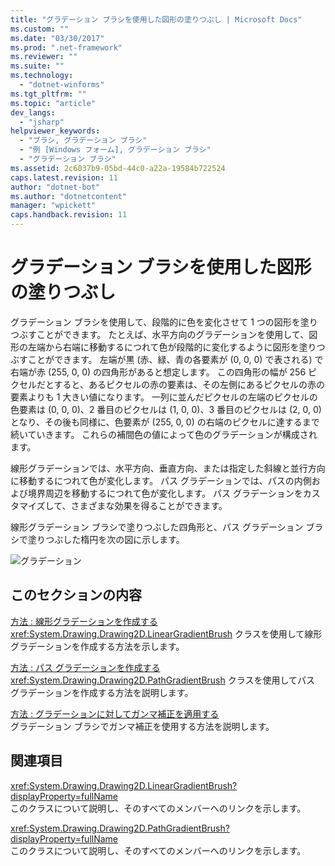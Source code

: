 ```yaml
---
title: "グラデーション ブラシを使用した図形の塗りつぶし | Microsoft Docs"
ms.custom: ""
ms.date: "03/30/2017"
ms.prod: ".net-framework"
ms.reviewer: ""
ms.suite: ""
ms.technology: 
  - "dotnet-winforms"
ms.tgt_pltfrm: ""
ms.topic: "article"
dev_langs: 
  - "jsharp"
helpviewer_keywords: 
  - "ブラシ, グラデーション ブラシ"
  - "例 [Windows フォーム], グラデーション ブラシ"
  - "グラデーション ブラシ"
ms.assetid: 2c6037b9-05bd-44c0-a22a-19584b722524
caps.latest.revision: 11
author: "dotnet-bot"
ms.author: "dotnetcontent"
manager: "wpickett"
caps.handback.revision: 11
---
```

# グラデーション ブラシを使用した図形の塗りつぶし
グラデーション ブラシを使用して、段階的に色を変化させて 1 つの図形を塗りつぶすことができます。  たとえば、水平方向のグラデーションを使用して、図形の左端から右端に移動するにつれて色が段階的に変化するように図形を塗りつぶすことができます。  左端が黒 \(赤、緑、青の各要素が \(0, 0, 0\) で表される\) で右端が赤 \(255, 0, 0\) の四角形があると想定します。  この四角形の幅が 256 ピクセルだとすると、あるピクセルの赤の要素は、その左側にあるピクセルの赤の要素よりも 1 大きい値になります。  一列に並んだピクセルの左端のピクセルの色要素は \(0, 0, 0\)、2 番目のピクセルは \(1, 0, 0\)、3 番目のピクセルは \(2, 0, 0\) となり、その後も同様に、色要素が \(255, 0, 0\) の右端のピクセルに達するまで続いていきます。  これらの補間色の値によって色のグラデーションが構成されます。  
  
 線形グラデーションでは、水平方向、垂直方向、または指定した斜線と並行方向に移動するにつれて色が変化します。  パス グラデーションでは、パスの内側および境界周辺を移動するにつれて色が変化します。  パス グラデーションをカスタマイズして、さまざまな効果を得ることができます。  
  
 線形グラデーション ブラシで塗りつぶした四角形と、パス グラデーション ブラシで塗りつぶした楕円を次の図に示します。  
  
 ![グラデーション](../../../../docs/framework/winforms/advanced/media/gradient2.png "gradient2")  
  
## このセクションの内容  
 [方法 : 線形グラデーションを作成する](../../../../docs/framework/winforms/advanced/how-to-create-a-linear-gradient.md)  
 <xref:System.Drawing.Drawing2D.LinearGradientBrush> クラスを使用して線形グラデーションを作成する方法を示します。  
  
 [方法 : パス グラデーションを作成する](../../../../docs/framework/winforms/advanced/how-to-create-a-path-gradient.md)  
 <xref:System.Drawing.Drawing2D.PathGradientBrush> クラスを使用してパス グラデーションを作成する方法を説明します。  
  
 [方法 : グラデーションに対してガンマ補正を適用する](../../../../docs/framework/winforms/advanced/how-to-apply-gamma-correction-to-a-gradient.md)  
 グラデーション ブラシでガンマ補正を使用する方法を説明します。  
  
## 関連項目  
 <xref:System.Drawing.Drawing2D.LinearGradientBrush?displayProperty=fullName>  
 このクラスについて説明し、そのすべてのメンバーへのリンクを示します。  
  
 <xref:System.Drawing.Drawing2D.PathGradientBrush?displayProperty=fullName>  
 このクラスについて説明し、そのすべてのメンバーへのリンクを示します。